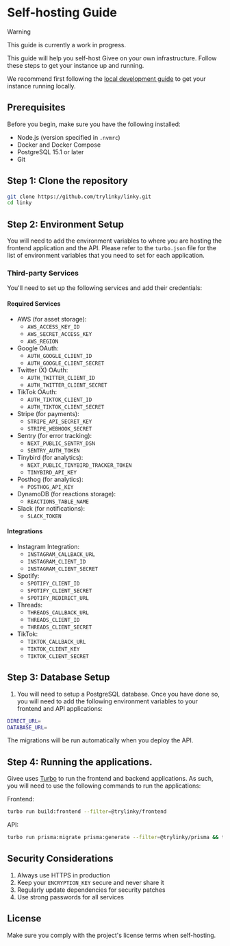 # Self-hosting Guide

> [!WARNING]
> This guide is currently a work in progress.

This guide will help you self-host Givee on your own infrastructure. Follow these steps to get your instance up and running.

We recommend first following the [local development guide](./local-development.md) to get your instance running locally.

## Prerequisites

Before you begin, make sure you have the following installed:

- Node.js (version specified in `.nvmrc`)
- Docker and Docker Compose
- PostgreSQL 15.1 or later
- Git

## Step 1: Clone the repository

```bash
git clone https://github.com/trylinky/linky.git
cd linky
```

## Step 2: Environment Setup

You will need to add the environment variables to where you are hosting the
frontend application and the API. Please refer to the `turbo.json` file for
the list of environment variables that you need to set for each application.

### Third-party Services

You'll need to set up the following services and add their credentials:

#### Required Services

- AWS (for asset storage):
  - `AWS_ACCESS_KEY_ID`
  - `AWS_SECRET_ACCESS_KEY`
  - `AWS_REGION`
- Google OAuth:
  - `AUTH_GOOGLE_CLIENT_ID`
  - `AUTH_GOOGLE_CLIENT_SECRET`
- Twitter (X) OAuth:
  - `AUTH_TWITTER_CLIENT_ID`
  - `AUTH_TWITTER_CLIENT_SECRET`
- TikTok OAuth:
  - `AUTH_TIKTOK_CLIENT_ID`
  - `AUTH_TIKTOK_CLIENT_SECRET`
- Stripe (for payments):
  - `STRIPE_API_SECRET_KEY`
  - `STRIPE_WEBHOOK_SECRET`
- Sentry (for error tracking):
  - `NEXT_PUBLIC_SENTRY_DSN`
  - `SENTRY_AUTH_TOKEN`
- Tinybird (for analytics):
  - `NEXT_PUBLIC_TINYBIRD_TRACKER_TOKEN`
  - `TINYBIRD_API_KEY`
- Posthog (for analytics):
  - `POSTHOG_API_KEY`
- DynamoDB (for reactions storage):
  - `REACTIONS_TABLE_NAME`
- Slack (for notifications):
  - `SLACK_TOKEN`

#### Integrations

- Instagram Integration:
  - `INSTAGRAM_CALLBACK_URL`
  - `INSTAGRAM_CLIENT_ID`
  - `INSTAGRAM_CLIENT_SECRET`
- Spotify:
  - `SPOTIFY_CLIENT_ID`
  - `SPOTIFY_CLIENT_SECRET`
  - `SPOTIFY_REDIRECT_URL`
- Threads:
  - `THREADS_CALLBACK_URL`
  - `THREADS_CLIENT_ID`
  - `THREADS_CLIENT_SECRET`
- TikTok:
  - `TIKTOK_CALLBACK_URL`
  - `TIKTOK_CLIENT_KEY`
  - `TIKTOK_CLIENT_SECRET`

## Step 3: Database Setup

1. You will need to setup a PostgreSQL database. Once you have done so, you will need to add the following environment variables to your frontend and API applications:

```bash
DIRECT_URL=
DATABASE_URL=
```

The migrations will be run automatically when you deploy the API.

## Step 4: Running the applications.

Givee uses [Turbo](https://turbo.build/) to run the frontend and backend applications. As such, you will need to use the following commands to run the applications:

Frontend:

```bash
turbo run build:frontend --filter=@trylinky/frontend
```

API:

```bash
turbo run prisma:migrate prisma:generate --filter=@trylinky/prisma && turbo run build:api --filter=@trylinky/api
```

## Security Considerations

1. Always use HTTPS in production
2. Keep your `ENCRYPTION_KEY` secure and never share it
3. Regularly update dependencies for security patches
4. Use strong passwords for all services

## License

Make sure you comply with the project's license terms when self-hosting.
